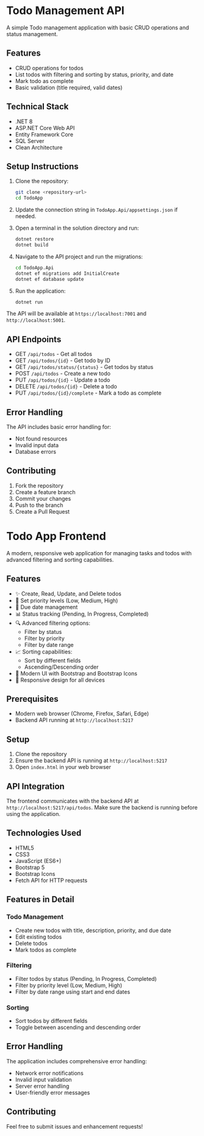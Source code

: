 # Todo Management API

A simple Todo management application with basic CRUD operations and status management.

## Features

- CRUD operations for todos
- List todos with filtering and sorting by status, priority, and date
- Mark todo as complete
- Basic validation (title required, valid dates)

## Technical Stack

- .NET 8
- ASP.NET Core Web API
- Entity Framework Core
- SQL Server
- Clean Architecture

## Setup Instructions

1. Clone the repository:
   ```bash
   git clone <repository-url>
   cd TodoApp
   ```

2. Update the connection string in `TodoApp.Api/appsettings.json` if needed.

3. Open a terminal in the solution directory and run:
   ```bash
   dotnet restore
   dotnet build
   ```

4. Navigate to the API project and run the migrations:
   ```bash
   cd TodoApp.Api
   dotnet ef migrations add InitialCreate
   dotnet ef database update
   ```

5. Run the application:
   ```bash
   dotnet run
   ```

The API will be available at `https://localhost:7001` and `http://localhost:5001`.

## API Endpoints

- GET `/api/todos` - Get all todos
- GET `/api/todos/{id}` - Get todo by ID
- GET `/api/todos/status/{status}` - Get todos by status
- POST `/api/todos` - Create a new todo
- PUT `/api/todos/{id}` - Update a todo
- DELETE `/api/todos/{id}` - Delete a todo
- PUT `/api/todos/{id}/complete` - Mark a todo as complete

## Error Handling

The API includes basic error handling for:
- Not found resources
- Invalid input data
- Database errors

## Contributing

1. Fork the repository
2. Create a feature branch
3. Commit your changes
4. Push to the branch
5. Create a Pull Request 

# Todo App Frontend

A modern, responsive web application for managing tasks and todos with advanced filtering and sorting capabilities.

## Features

- ✨ Create, Read, Update, and Delete todos
- 🎯 Set priority levels (Low, Medium, High)
- 📅 Due date management
- 📊 Status tracking (Pending, In Progress, Completed)
- 🔍 Advanced filtering options:
  - Filter by status
  - Filter by priority
  - Filter by date range
- 📈 Sorting capabilities:
  - Sort by different fields
  - Ascending/Descending order
- 🎨 Modern UI with Bootstrap and Bootstrap Icons
- 📱 Responsive design for all devices

## Prerequisites

- Modern web browser (Chrome, Firefox, Safari, Edge)
- Backend API running at `http://localhost:5217`

## Setup

1. Clone the repository
2. Ensure the backend API is running at `http://localhost:5217`
3. Open `index.html` in your web browser

## API Integration

The frontend communicates with the backend API at `http://localhost:5217/api/todos`. Make sure the backend is running before using the application.

## Technologies Used

- HTML5
- CSS3
- JavaScript (ES6+)
- Bootstrap 5
- Bootstrap Icons
- Fetch API for HTTP requests

## Features in Detail

### Todo Management
- Create new todos with title, description, priority, and due date
- Edit existing todos
- Delete todos
- Mark todos as complete

### Filtering
- Filter todos by status (Pending, In Progress, Completed)
- Filter by priority level (Low, Medium, High)
- Filter by date range using start and end dates

### Sorting
- Sort todos by different fields
- Toggle between ascending and descending order

## Error Handling

The application includes comprehensive error handling:
- Network error notifications
- Invalid input validation
- Server error handling
- User-friendly error messages

## Contributing

Feel free to submit issues and enhancement requests! 
